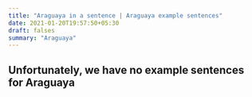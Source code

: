 ```yaml
---
title: "Araguaya in a sentence | Araguaya example sentences"
date: 2021-01-20T19:57:50+05:30
draft: falses
summary: "Araguaya"
---
```

## Unfortunately, we have no example sentences for Araguaya                 
